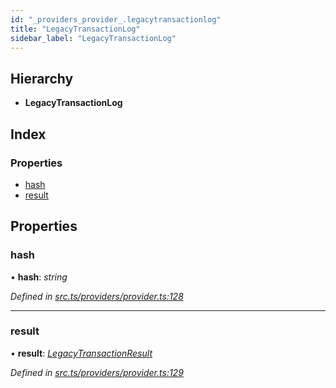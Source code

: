 ```yaml
---
id: "_providers_provider_.legacytransactionlog"
title: "LegacyTransactionLog"
sidebar_label: "LegacyTransactionLog"
---
```


## Hierarchy

* **LegacyTransactionLog**

## Index

### Properties

* [hash](_providers_provider_.legacytransactionlog.md#hash)
* [result](_providers_provider_.legacytransactionlog.md#result)

## Properties

###  hash

• **hash**: *string*

*Defined in [src.ts/providers/provider.ts:128](https://github.com/nearprotocol/nearlib/blob/fe97eb6/src.ts/providers/provider.ts#L128)*

___

###  result

• **result**: *[LegacyTransactionResult](_providers_provider_.legacytransactionresult.md)*

*Defined in [src.ts/providers/provider.ts:129](https://github.com/nearprotocol/nearlib/blob/fe97eb6/src.ts/providers/provider.ts#L129)*
